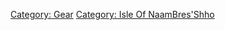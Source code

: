 [Category: Gear](Category:_Gear "wikilink") [Category: Isle Of
NaamBres'Shho](Category:_Isle_Of_NaamBres'Shho "wikilink")
